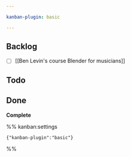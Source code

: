 ```yaml
---

kanban-plugin: basic

---
```


## Backlog

- [ ] [[Ben Levin's course  Blender for musicians]]


## Todo



## Done

**Complete**




%% kanban:settings
```
{"kanban-plugin":"basic"}
```
%%